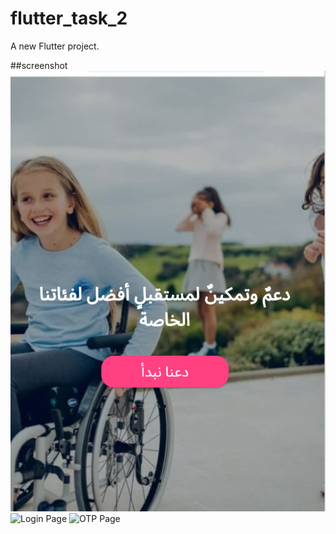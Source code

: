 # flutter_task_2

A new Flutter project.

##screenshot
![Home Page](images/home.png)
![Login Page](images/login.png.png)
![OTP Page](images/otp.png.png)

